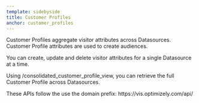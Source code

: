 ```yaml
---
template: sidebyside
title: Customer Profiles
anchor: customer_profiles
---
```


Customer Profiles aggregate visitor attributes across Datasources. Customer Profile attributes are used to create audiences.

You can create, update and delete visitor attributes for a single Datasource at a time.  

Using /consolidated_customer_profile_view, you can retrieve the full Customer Profile across Datasources.

<div class="lego-attention lego-attention--warning push--bottom">
These APIs follow the use the domain prefix: https://vis.optimizely.com/api/
</div>
